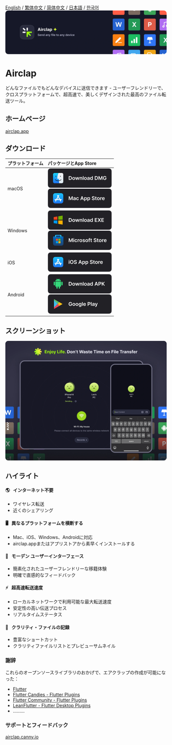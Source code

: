 [English](https://github.com/Gentleflow/Airclap/docs/README.md) / [繁体中文](https://github.com/Gentleflow/Airclap/docs/README-TC.md) / [简体中文](https://github.com/Gentleflow/Airclap/docs/README-SC.md) / [日本語](https://github.com/Gentleflow/Airclap/docs/README-JP.md) / [한국어](https://github.com/Gentleflow/Airclap/docs/README-KO.md)  
[![banner](images/banner.webp)](https://airclap.app)
# Airclap
どんなファイルでもどんなデバイスに送信できます - ユーザーフレンドリーで、クロスプラットフォームで、超高速で、美しくデザインされた最高のファイル転送ツール。

## ホームページ
[airclap.app](https://airclap.app)

## ダウンロード
| プラットフォーム | パッケージとApp Store |
|:--|:--|
| macOS | [<img src="images/dmg.webp" alt="dmg" width="199" height="60">](https://github.com/Gentleflow/Airclap/releases/latest/download/Airclap-macos.dmg) <br> [<img src="images/mac.webp" alt="mac app store" width="199" height="60">](https://apps.apple.com/us/app/airclap/id6467128147?l=zh-Hans-CN) |
| Windows | [<img src="images/exe.webp" alt="dmg" width="199" height="60">](https://github.com/Gentleflow/Airclap/releases/latest/download/Airclap-windows.exe) <br> [<img src="images/ms.webp" alt="microsoft store" width="199" height="60">](https://www.microsoft.com/store/productId/9N19C4QDKR6D)|
| iOS  | [<img src="images/ios.webp" alt="ios app store" width="199" height="60">](https://apps.apple.com/us/app/airclap/id6467128147) |
| Android | [<img src="images/apk.webp" alt="dmg" width="199" height="60">](https://github.com/Gentleflow/Airclap/releases/latest/download/Airclap-android.apk) <br> [<img src="images/gp.webp" alt="google play" width="199" height="60">](https://play.google.com/store/apps/details?id=tech.gentleflow.airclap.pro) |

## スクリーンショット
![Screenshots](images/display.webp)

## ハイライト
#### 🌎 &nbsp; インターネット不要
- ワイヤレス転送
- 近くのシェアリング 
#### 🖥️ &nbsp; 異なるプラットフォームを横断する
- Mac、iOS、Windows、Androidに対応
- airclap.appまたはアプリストアから素早くインストールする
#### 🔮 &nbsp; モーデン ユーザーインターフェース
- 簡素化されたユーザーフレンドリーな移籍体験
- 明確で直感的なフィードバック
#### ⚡️ &nbsp; 超高速転送速度
- ローカルネットワークで利用可能な最大転送速度
- 安定性の高い伝送プロセス
- リアルタイムステータス
#### 📃 &nbsp; クラリティ・ファイルの記録
- 豊富なショートカット
- クラリティファイルリストとプレビューサムネイル

### 謝辞

これらのオープンソースライブラリのおかげで、エアクラップの作成が可能になった：

- [Flutter](https://flutter.dev/)
- [Flutter Candies - Flutter Plugins](https://github.com/fluttercandies)
- [Flutter Community - Flutter Plugins](https://github.com/fluttercommunity)
- [LeanFlutter - Flutter Desktop Plugins](https://github.com/leanflutter)
- ………

### サポートとフィードバック
[airclap.canny.io](https://airclap.canny.io/feedback)
